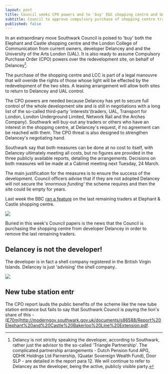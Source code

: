 ```yaml
---
layout: post
title: Council seeks CPO powers and to 'buy' E&C shopping centre and UAL building
subtitle: Council to approve compulsory purchase of shopping centre traders
published: false
---
```

In an extraordinary move Southwark Council is poised to 'buy' both the Elephant and Castle shopping centre and the London College of Communication from current owners, developer Delancey and and the University of the Arts London (UAL).  It is also ready to assume Compulsory Purchase Order (CPO) powers over the redevelopment site, on behalf of Delancey[^1].  

The purchase of the shopping centre and LCC is part of a legal manouvre that will overide the rights of those whose light will be effected by the redevelopment of the two sites. A leasing arrangement will allow both sites to return to Delancey and UAL control.    

The CPO powers are needed because Delancey has yet to secure full control of the whole development site and is still in negotiations with a long list of the so-called third-party 'interests'(traders, UAL, Transport for London, London Underground Limited, Network Rail and the Arches Company). Southwark will buy-out any traders or others who have an interest in the shopping centre, at Delancey's request, if no agreement can be reached with them.  The CPO threat is also designed to strengthen Delancey's negotiating hand.

Southwark say that both measures can be done at no cost to itself, with Delancey ultimately meeting all costs, but no figures are provided in the three publicly available reports, detailing the arrangements. Decisions on both measures will be made at a Cabinet meeting next Tuesday, 24 March.

The main justification for the measures is to ensure the success of the development.  Council officers advise that if they are not adopted Delancey will not secure the _'enormous funding'_ the scheme requires and then the site could lie empty for years.





Last week the BBC [ran a feature](https://twitter.com/LatinElephant/status/1239870649851613185) on the last remaining traders at Elephant & Castle shopping centre.

![](http://35percent.org/img/tradersbbc.png)

Buried in this week's Council papers is the news that the Council is purchasing the shopping centre from developer Delancey in order to remove the last remaining traders. 

## Delancey is not the developer!
The developer is in fact a shell company registered in the British Virgin Islands. Delancey is just 'advising' the shell company..

![](http://35percent.org/img/bvidelancey.png)

## New tube station entr
The CPO report lauds the public benefits of the scheme like the new tube station entrance but fails to say that Southwark Council is paying the lion's share of this - [(£70m)]()http://moderngov.southwark.gov.uk/documents/s86588/Report%20Elephant%20and%20Castle%20Bakerloo%20Line%20Extension.pdf.
[^1]: Delancy is not strictly speaking the developer, according to Southwark, rather just the advisor to the so-called 'Triangle Partnership'.  The complicated partnership arrangements   - Dutch Pension fund APG, QDHK Holdngs Ltd Parnership, (Quatar Sovereign Wealth Fund), Door SLP  - are detailed in the report para 12.  We will continue to refer to Delancey as the developer, being the active, publicly visible party. 
